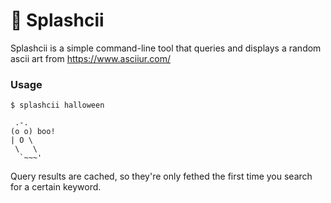 # 🎨 Splashcii

Splashcii is a simple command-line tool that queries and displays a random ascii art from https://www.asciiur.com/

### Usage

```shell
$ splashcii halloween
          
 .-.      
(o o) boo!
| O \     
 \   \    
  `~~~'   
```

Query results are cached, so they're only fethed the first time you search for a certain keyword.